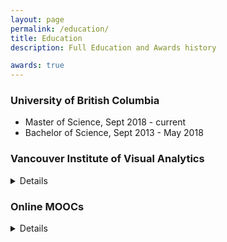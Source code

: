 ```yaml
---
layout: page
permalink: /education/
title: Education
description: Full Education and Awards history

awards: true
---
```


### University of British Columbia

+ Master of Science, Sept 2018 - current
+ Bachelor of Science, Sept 2013 - May 2018

### Vancouver Institute of Visual Analytics

<details><summary>Details</summary>

<ul>
<li> Visual Analytics 101 : Tools, Techniques, and Theory </li>
<li> Visual Analytics 102 : Applications of Visual Analytics </li>
</ul>

</details>

### Online MOOCs

<details><summary>Details</summary>

<h4> Coursera </h4>

<ul>
<li> Neural Networks and Deep Learning - deeplearning.ai </li>
<li> Statistical Inference - John Hopkins University </li>
<li> Reproducible Research - John Hopkins University </li>
<li> Exploratory Data Analysis - John Hopkins University </li>
<li> Structuring Machine Learning Projects - deeplearning.ai </li>
<li> Getting and Cleaning Data - John Hopkins University </li>
<li> R Programming - John Hopkins Univesrity </li>
<li> The Data Scientist's Toolbox - John Hopkins University </li>
</ul>

<h4> Udacity </h4>

<ul>
<li> CS344 Intro to Parallel Programming - NVIDIA </li>
</ul>

<h4> GW SEAS Open edX </h4>

<ul>
<li> Practical Numerical Methods with Python </li>
</ul>

</details>